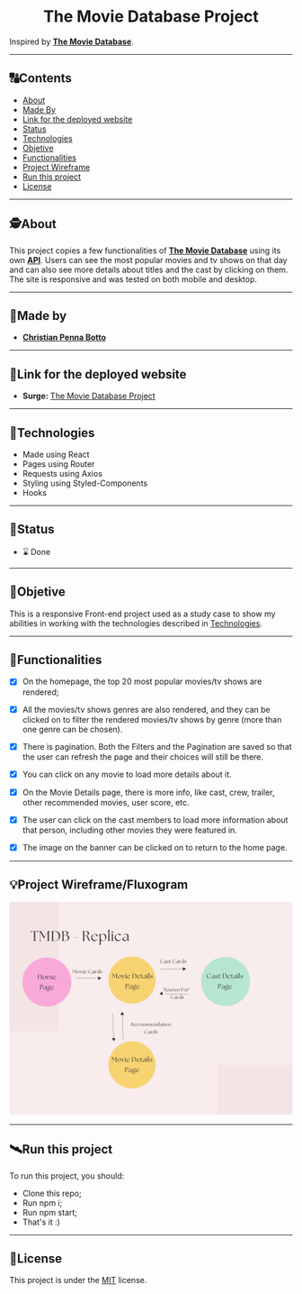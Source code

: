<h1 align="center">
     The Movie Database Project
</h1>

Inspired by [**The Movie Database**](https://www.themoviedb.org/). 


---

##  🔠Contents

<!--ts-->
   * [About](#about)
   * [Made By](#made-by)
   * [Link for the deployed website](#link-for-the-deployed-website)
   * [Status](#status)
   * [Technologies](#Technologies)
   * [Objetive](#objetive)
   * [Functionalities](#functionalities)
   * [Project Wireframe](#project-wireframe)
   * [Run this project](#run-this-project)
   * [License](#license)
<!--te-->


---

##  🕵About

This project copies a few functionalities of [**The Movie Database**](https://www.themoviedb.org/) using its own [**API**](https://developers.themoviedb.org/3/). Users can see the most popular movies and tv shows on that day and can also see more details about titles and the cast by clicking on them. The site is responsive and was tested on both mobile and desktop.

---

##  👨Made by

-  [**Christian Penna Botto**](https://github.com/chriss3008) 

---
## 🔗Link for the deployed website

- **Surge:** [The Movie Database Project](https://tmdb-project-christian-penna-botto.surge.sh/) 

---

## 🔭Technologies 

<!--ts-->
   * Made using React
   * Pages using Router
   * Requests using Axios
   * Styling using Styled-Components
   * Hooks
<!--te-->


---
##  🧭Status 

 - ⌛ Done
 
---

##  🎯Objetive

This is a responsive Front-end project used as a study case to show my abilities in working with the technologies described in [Technologies](#Technologies).

---

##  🔨Functionalities
 
- [x] On the homepage, the top 20 most popular movies/tv shows are rendered;
- [x] All the movies/tv shows genres are also rendered, and they can be clicked on to filter the rendered movies/tv shows by genre (more than one genre can be chosen).
-  [x]  There is pagination. Both the Filters and the Pagination are saved so that the user can refresh the page and their choices will still be there.
-  [x]  You can click on any movie to load more details about it.
-  [x]  On the Movie Details page, there is more info, like cast, crew, trailer, other recommended movies, user score, etc. 
-  [x]  The user can click on the cast members to load more information about that person, including other movies they were featured in.
-  [x] The image on the banner can be clicked on to return to the home page.



---

## 💡Project Wireframe/Fluxogram

![Fluxogram](/fluxogram.png)

---


## 🛰Run this project



To run this project, you should:

- Clone this repo;
- Run npm i;
- Run npm start;
- That's it :)


---

## 📝License

This project is under the [MIT](./LICENSE) license.
